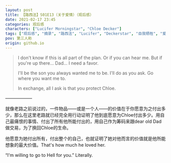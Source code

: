 ```yaml
---
layout: post
title: 【路西法】S01E13（关于爱情）（观后感）
date: 2021-02-17 23:45
categories: 观后感
characters: ["Lucifer Morningstar", "Chloe Decker"]
tags: ["观后感", "摘录", "路西法", "Lucifer", "Deckerstar", "自我牺牲", "爱情"]
pov: 第三人称
origin: github.io
---
```


> I don't know if this is all part of the plan. Or if you can hear me. But if you're up there... Dad... I need a favor.
> 
> I'll be the son you always wanted me to be. I'll do as you ask. Go where you want me to.
> 
> In exchange, all I ask is that you protect Chloe.

——————

就像老路之前说过的，一件物品——或是一个人——的价值在于你愿意为之付出多少，那么在这里老路就已经完全用行动证明了他到底愿意为Chloe付出多少。用自己最痛恨的事情、付出了所有他所能付出的，用自己作为筹码来跟dear old Dad做交易，为了换回Chloe的生命。

他愿意为她付出所有，付出整个的自己，也就证明了她对他而言的价值就是他所能想象的最大价值。That's how much he loved her.

“I'm willing to go to Hell for you.” Literally.
